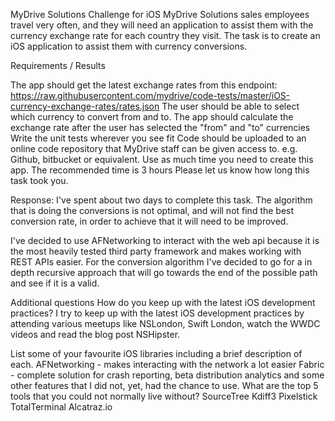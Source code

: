MyDrive Solutions Challenge for iOS
MyDrive Solutions sales employees travel very often, and they will need an application to assist them with the currency exchange rate for each country they visit. The task is to create an iOS application to assist them with currency conversions.

Requirements / Results

The app should get the latest exchange rates from this endpoint: https://raw.githubusercontent.com/mydrive/code-tests/master/iOS-currency-exchange-rates/rates.json
The user should be able to select which currency to convert from and to.
The app should calculate the exchange rate after the user has selected the "from" and "to" currencies
Write the unit tests wherever you see fit
Code should be uploaded to an online code repository that MyDrive staff can be given access to. e.g. Github, bitbucket or equivalent.
Use as much time you need to create this app. The recommended time is 3 hours
Please let us know how long this task took you.




Response:
I've spent about two days to complete this task. The algorithm that is doing the conversions is not optimal, and will not find the best conversion rate, in order to achieve that it will need to be improved.

I've decided to use AFNetworking to interact with the web api because it is the most heavily tested third party framework and makes working with REST APIs easier.
For the conversion algorithm I've decided to go for a in depth recursive approach that will go towards the end of the possible path and see if it is a valid.

Additional questions
How do you keep up with the latest iOS development practices?
I try to keep up with the latest iOS development practices by attending various meetups like NSLondon, Swift London, watch the WWDC videos and read the blog post NSHipster.

List some of your favourite iOS libraries including a brief description of each.
    AFNetworking - makes interacting with the network a lot easier 
    Fabric - complete solution for crash reporting, beta distribution analytics and some other features that I did not, yet, had the chance to use. 
What are the top 5 tools that you could not normally live without?
    SourceTree
    Kdiff3
    Pixelstick
    TotalTerminal
    Alcatraz.io

    
